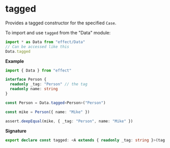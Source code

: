 # tagged

Provides a tagged constructor for the specified `Case`.

To import and use `tagged` from the "Data" module:

```ts
import * as Data from "effect/Data"
// Can be accessed like this
Data.tagged
```

**Example**

```ts
import { Data } from "effect"

interface Person {
  readonly _tag: "Person" // the tag
  readonly name: string
}

const Person = Data.tagged<Person>("Person")

const mike = Person({ name: "Mike" })

assert.deepEqual(mike, { _tag: "Person", name: "Mike" })
```

**Signature**

```ts
export declare const tagged: <A extends { readonly _tag: string }>(tag: A["_tag"]) => Case.Constructor<A, "_tag">
```
